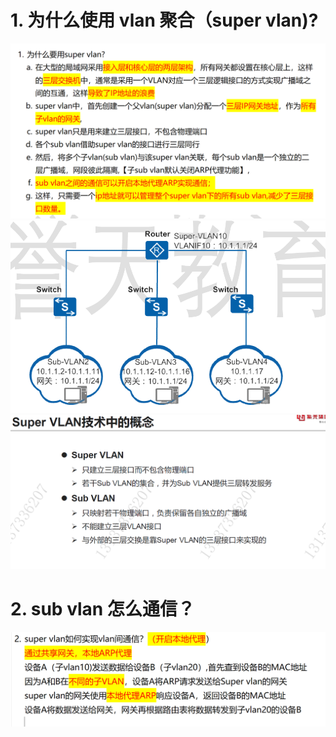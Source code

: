 # 1. 为什么使用 vlan 聚合（super vlan)?

![alt text](images/面试题---VLAN聚合/image-5.png)
![alt text](images/面试题---VLAN聚合/image-4.png)
![alt text](images/面试题---VLAN聚合/image-6.png)

# 2. sub vlan 怎么通信？

![alt text](images/面试题---VLAN聚合/image-3.png)
